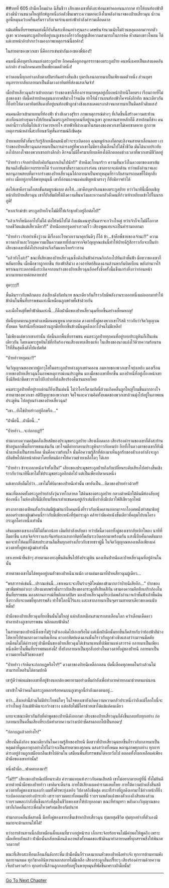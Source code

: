 ##บทที่ 605 ฝ่ามือเงื้อมฝาด ฉีสิ้นชีวา
เสียงของเขาที่ดังสะท้อนเขย่าคลอนนภากาศ ทำให้บนท้องฟ้าสีม่วงมีน้ำวนขนาดใหญ่ยักษ์ลูกหนึ่งก่อตัวขึ้นเพราะความตกตะลึงในพลังอำนาจของป๋ายเสี่ยวฉุน น้ำวนลูกนี้หมุนคว้างครืนครั่นราวกับเจตจำนงแห่งฟ้ากำลังคำรามเดือดดาล

แม้แต่พื้นที่บรรพชนแห่งนี้ก็ยังสั่นสะเทือนอย่างรุนแรง เศษหินจำนวนนับไม่ถ้วนหลุดออกมาจากตัวภูเขา พวกคนตระกูลป๋ายที่อยู่บนภูเขาเองก็ราวกับสูญเสียความสามารถในการคิด หัวสมองขาวโพลน ได้แต่เงยหน้าอ้าปากกว้างมองภาพเหตุการณ์นี้ตาค้าง!

ในสายตาของพวกเขา นี่คือการเข่นฆ่ากันเองของพี่น้อง!!

คนหนึ่งคือบุตรกิเลนแห่งตระกูลป๋าย อีกคนคือลูกอนุภรรยาของตระกูลป๋าย คนหนึ่งเคยเป็นแสงแดดอันแก่กล้า ส่วนอีกคนเคยเป็นเพียงมดตัวหนึ่ง!

ทว่าตอนนี้ทุกอย่างกลับตาลปัตรกันอย่างสิ้นเชิง บุตรกิเลนกลายมาเป็นเพียงมดตัวหนึ่ง ส่วนบุตรอนุภรรยากลับกลายมาเป็นดั่งดวงอาทิตย์ที่ส่องแสงเจิดจ้า!

เมื่อป๋ายเสี่ยวฉุนก้าวเท้าออกมา ร่างของเขาก็เยื้องกรายมาหยุดอยู่เบื้องหน้าป๋ายฉีโดยตรง เรือนกายที่ไม่สูงของเขา บัดนี้คล้ายปกคลุมนภากาศสีม่วงไว้จนมิด ทำให้น้ำวนบนท้องฟ้าโคจรดังอึกทึก ขณะเดียวกันก็ยิ่งทำให้ดวงอาทิตย์สีแดงที่อยู่บนท้องฟ้าถูกช่วงชิงแสงแดดแรงกล้าจนกลายมาเป็นมืดสลัวดับแสง!

คนคนเดียวเข้ามาแทนที่ท้องฟ้า ช่วงชิงดวงสุริยา ภาพเหตุการณ์ต่างๆ ที่เกิดขึ้นนี้สร้างความสะท้านสะเทือนอย่างรุนแรงให้กับคนในตระกูลป๋ายทุกคนที่อยู่บนภูเขา ลูกหลานสายหลักก็ดี สายอ้อมก็ช่าง คนเหล่านี้ราวกับลืมไปแล้วว่าควรหายใจ สายฟ้าที่ผ่าลงมาในสมองของพวกเขาไม่เคยขาดหาย ถูกภาพเหตุการณ์เหล่านี้สะเทือนขวัญสั่นอารมณ์ถึงขีดสุด

ป๋ายเหลยที่ตัวสั่นระริกรู้สึกเหมือนหนังหัวจะระเบิดออก คุณหนูห้าเองก็ตกตะลึงจนสายตาเลื่อนลอย เงาร่างของป๋ายเสี่ยวฉุนกลายมาเป็นการดำรงอยู่ที่พวกเขาไม่มีทางลืมเลือนไปได้ชั่วชีวิต มันได้นาบประทับลงไปกลางใจของพวกเขาอย่างลึกล้ำ ลึกจนไม่มีใครมาเทียบเคียงได้อีกตลอดช่วงเวลาที่พวกเขามีชีวิตอยู่

“ป๋ายฮ่าว เจ้าอย่าบีบบังคับกันมากเกินไปนัก!!” ป๋ายฉีตะโกนกร้าว ความสิ้นหวังในดวงตาของเขาเข้มข้นจนถึงขั้นมิอาจบรรยายได้ ร่างกายเขาสั่นราวตะแกรงร่อน เขาอยากจะต่อต้าน ทว่าพลังอำนาจและพลานุภาพสยบที่มาจากร่างของป๋ายเสี่ยวฉุนได้กลายมาเป็นพายุหมุนที่ราวกับสามารถบดขยี้ได้ทุกสิ่งอย่าง เมื่ออยู่ภายใต้พายุหมุนนี้ เขาก็อ่อนแอจนแค่เผชิญหน้าตรงๆ ก็ยังมิอาจทำได้

ต่อให้เขาคือรวมโอสถขั้นสมบูรณ์แบบ ต่อให้...เขาคือบุตรกิเลนของตระกูลป๋าย ทว่าวินาทีนี้เมื่อเผชิญหน้ากับป๋ายเสี่ยวฉุน เขาก็ยังสัมผัสได้ถึงความสิ้นหวังและหวาดกลัวดั่งคนที่ก้าวเท้าเหยียบเข้าไปในนรกภูมิ!

“หากเจ้าฆ่าข้า ตระกูลป๋ายก็จะไม่มีที่ให้เจ้าซุกหัวอยู่อีกต่อไป!”

“แล้วเจ้าก็หนีออกไปไม่ได้ ต่อให้หนีไปได้ ถึงแม้แดนทุรกันดารจะกว้างใหญ่ ทว่าเจ้าก็จะไม่มีโอกาสรอดชีวิตแม้แต่เสี้ยวเดียว!!” ป๋ายฉีถอยกรูดอย่างรวดเร็ว เสียงพูดแทบจะเป็นคำรามออกมา

“ป๋ายฮ่าว เจ้าอย่าเพิ่งวู่วาม มีเรื่องอะไรพวกเรามาคุยกันดีๆ ก็ได้ ข้า...ข้าคือพี่ชายของเจ้านะ!!” ความหวาดกลัวและวิกฤตความเป็นความตายที่ส่งมาจากจิตวิญญาณเช่นนี้ทำให้ป๋ายฉีรู้สึกราวกับจะเป็นบ้า เสียงของเขาที่ดังไปรอบด้านจึงเริ่มแหบโหยร้าวราน

“แล้วยังไงล่ะ!” ขณะที่เสียงของป๋ายเสี่ยวฉุนซึ่งดังเกินฟ้าคำรณกึกก้องไปยันเก้าชั้นฟ้า มือขวาของเขาก็พลันยกขึ้น เมื่อมือขวาถูกยกขึ้น ท้องฟ้าสีม่วง ดวงอาทิตย์สีแดงฉานล้วนพากันบิดเบือน พลังอำนาจไร้พรรณนาระลอกหนึ่งระเบิดจากบนร่างของป๋ายเสี่ยวฉุนอีกครั้งซึ่งครั้งนี้แข็งแกร่งยิ่งกว่าก่อนหน้ามากมายหลายต่อหลายเท่า!

ตูมๆๆๆ!!

พื้นดินราวกับพลิกตลบ ส่งเสียงดังกัมปนาท ขณะเดียวกันก็ราวกับมีพลังงานระลอกหนึ่งแผ่ออกมาทำให้ฟ้าดินในพื้นที่บรรพชนแห่งนี้เหมือนถูกขยำขยี้เข้าด้วยกัน

และมือใหญ่ที่ขย้ำฟ้าดินแห่งนี้...ก็คือฝ่ามือของป๋ายเสี่ยวฉุนที่ยกขึ้นอย่างเหี้ยมหาญ!

บัดนี้ทุกคนบนภูเขาต่างเหมือนคนหูหนวกตาบอด ดวงตาทั้งคู่ของพวกเขาไร้สติ ราวกับว่าจิตวิญญาณทั้งหมด จิตสำนึกทั้งหมดล้วนถูกมือที่ยกขึ้นข้างนั้นดูดดึงเอาไปจนไม่มีเหลือ!

ไม่เพียงแต่พวกเขาเท่านั้น บัดนี้นอกพื้นที่บรรพชน คนตระกูลป๋ายทุกคนที่อยู่รอบประตูหินก็เป็นเช่นเดียวกัน โดยเฉพาะฮูหยินไช่ที่กรีดร้องจนเสียงแหบเสียงแห้ง ในเสียงของนางแฝงไว้ด้วยความร้อนรนไร้ที่สิ้นสุดซึ่งดังไปแปดทิศ

“ป๋ายฮ่าวหยุดนะ!!”

จิตวิญญาณของพวกผู้อาวุโสในตระกูลป๋ายต่างถูกเขย่าคลอน ลมหายของพวกเขาใจยุ่งเหยิง มองเรือนกายของป๋ายเสี่ยวฉุนในภาพเหตุการณ์บนประตูหิน มองมือของเขาที่ยกขึ้น มองป๋ายฉีที่อยู่เบื้องหน้าเขาซึ่งมีสีหน้าซีดขาวรวมไปถึงปากที่ส่งเสียงร้องดิ้นรนแหบโหย

คนตระกูลป๋ายที่อยู่รอบด้านก็ยิ่งเป็นเช่นนี้ ไม่ว่าใครก็ตามบัดนี้ล้วนเกิดคลื่นลูกใหญ่โถมขึ้นมากลางใจ สายตาของพวกเขา สติปัญญาของพวกเขา จิตใจและความคิดทั้งหมดของพวกเขาล้วนมุ่งไปอยู่ในภาพบนประตูหิน ไปอยู่บนร่างของป๋ายเสี่ยวฉุน!

“เขา...ยังใช่ป๋ายฮ่าวอยู่อีกหรือ...”

“ฝ่ามือนี้...ฝ่ามือนี้...”

“ป๋ายฮ่าว...จะก่อกบฎ!!”

ท่ามกลางความคลุ้มคลั่งเสียสติของประมุขตระกูลป๋าย เสียงเดือดดาล เสียงร้องคำรามของเขาก็ดังสะท้านฟ้าอยู่นอกพื้นที่บรรพชนเช่นกัน เขาโจมตีค่ายกลบนประตูหินราวกับคนบ้า อีกทั้งในดวงตาของเขาก็ยังมีน้ำตาหลั่งเป็นสายเลือด นั่นคือความร้อนใจ นั่นคือความรู้สึกที่ต้องมาเห็นลูกรักของตัวเองกำลังจะถูกปลิดชีพไปต่อหน้าต่อตาโดยที่ตนมิอาจให้ความช่วยเหลือใดๆ ได้เลย

“ป๋ายฮ่าว ข้าจะถลกหนังเจ้าทั้งเป็น!” เสียงของประมุขตระกูลป๋ายถึงกับเปลี่ยนระดับเสียงไปอย่างสิ้นเชิง ราวกับว่านาทีนี้เขาไม่ใช่ประมุขตระกูลอีกต่อไป แต่เป็นเพียงบิดาคนหนึ่ง

แต่เขากลับลืมไปว่า...เขาไม่ใช่บิดาของป๋ายฉีเท่านั้น เขายังเป็น...บิดาของป๋ายฮ่าวด้วย!!

ขณะที่ตลอดทั้งตระกูลป๋ายกำลังวุ่นวายโกลาหล ใต้ดินของตระกูลป๋าย กลางตำหนักใต้ดินมีห้องลับอยู่ห้องหนึ่ง ในห้องลับนี้มีเทียนที่หนาเท่าแขนคนอยู่เก้าเล่มซึ่งกำลังมีเปลวไฟสีเขียวลุกไหม้

ตรงกลางของเทียนทั้งเก้าเล่มมีผู้เฒ่าแก่งั่กคนหนึ่งที่ราวกับเพิ่งคลานออกมาจากโลงศพนั่งทำสมาธิอยู่ ตลอดร่างของผู้เฒ่าคนนี้ราวกับมีเพียงหนังที่หุ้มกระดูก คล้ายว่ามีแค่หนังชั้นเดียวที่คลุมไปบนโครงกระดูกโครงหนึ่งเท่านั้น

เส้นผมของเขาเองก็มีไม่กี่มากน้อย เดิมทีกำลังหลับตา ทว่าบัดนี้ดวงตาทั้งคู่ของเขากลับเบิกโพลง นาทีที่ลืมตาขึ้น แสงเจิดจ้าราวแสงจันทร์และแสงอาทิตย์ก็พลันระเบิดออกมาพร้อมกัน แสงนี้บีบคั้นกดดันมากพอจะทำให้คนที่ได้สบประสานลืมสิ้นทุกอย่างเกี่ยวกับชายชราผู้นี้ ในจิตวิญญาณหลงเหลือเพียงแค่ดวงตาทั้งคู่ของผู้เฒ่าเท่านั้น

เขาเงยหน้าขึ้นช้าๆ สายตามองทะลุพื้นดินขึ้นไปยังประตูหิน มองเห็นป๋ายฉีและป๋ายเสี่ยวฉุนที่อยู่ด้านในนั้น

สายตาของเขาไม่ได้หยุดอยู่บนตัวของป๋ายฉีนานนัก เอาแต่มองมาที่ป๋ายเสี่ยวฉุนผู้เดียว...

“พรสวรรค์เช่นนี้...ปราณเช่นนี้...เขาเหมาะจะเป็นร่างจุติใหม่ของข้ามากกว่าป๋ายฉีเสียอีก...” ปากของเขาพึมพำแผ่วเบา เสียงแหบพร่านั้นราวกับเสียงของกระดูกที่เสียดสีกัน เขามองความอึกทึกเกริกก้องในพื้นที่บรรพชน มองสถานการณ์ที่พลิกตาลปัตร มองป๋ายเสี่ยวฉุนที่ระเบิดพลังอำนาจเก้าชั้นฟ้าเก้าพื้นดินซึ่งราวกับจะบดขยี้ทุกสรรพสิ่ง ทำให้โลกนี้ไร้แสง และเขากลายมาเป็นจุดรวมสายตาเดียวของคนนับหมื่น!

ฝ่ามือของป๋ายเสี่ยวฉุนที่ยกขึ้นนั้นไม่ใหญ่ แต่กลับเหมือนสามารถลบเลือนโลก คว้าเดือนเด็ดดาว ทำลายล้างภูเขาบรรพชน พลิกตลบฟ้าดิน!

ในสายตาของป๋ายฉีซึ่งเขาไม่รู้ว่าตัวเองคิดไปเองหรือไม่ แต่เมื่อฝ่ามือนั้นยกขึ้นก็คล้ายกับว่าท้องฟ้าสีม่วงได้หายไปท่ามกลางความบิดเบือน ดวงอาทิตย์แดงฉานนั้นก็ราวกับถูกช่วงชิงแสงสว่างมาจนมืดดับเหมือนไม่ได้ดำรงอยู่ ฝ่ามือนั้นของป๋ายเสี่ยวฉุนได้เข้ามาแทนที่ปณิธานแห่งสวรรค์ กลายมาเป็นเพียงหนึ่งเดียวในพื้นที่บรรพชนแห่งนี้! ทั้งยังกลายมาเป็นทุกสิ่งอย่างในดวงตาทั้งคู่ของป๋ายฉี กลายมาเป็นความตายในชีวิตของเขา!

“ป๋ายฮ่าว เจ้าคิดจะก่อกบฏหรือไร!!” ดวงตาของป๋ายฉีเหลือกถลน บัดนี้เลือดทุกหยดในร่างล้วนไม่สามารถไหลรินได้ตามปกติ

เขารู้ดีว่าพ่อแม่ของเขาที่อยู่ข้างนอกต้องพยายามอย่างเต็มกำลังเพื่อทำลายค่ายกลมาช่วยตนแน่นอน

เขาเข้าใจดีว่าคนในตระกูลหลายร้อยคนบนภูเขาลูกนี้กำลังมองตนอยู่...

ทว่า...สิ่งเหล่านี้ล้วนไม่มีประโยชน์ใดๆ ในใจของเขาบังเกิดความหวาดกลัวประหนึ่งว่าถึงแม้โลกใบนี้จะกว้างใหญ่ ถึงแม้ฟ้าดินจะกว้างขวาง แต่กลับไม่มีใครช่วยเขาได้แม้แต่คนเดียว

แทบจะขณะเดียวกันกับที่คำพูดของป๋ายฉีดังออกมา เสียงของป๋ายเสี่ยวฉุนก็ดังขึ้นกลบทับทุกอย่าง ก่อกลายมาเป็นคลื่นเสียงที่ระเบิดทำลายความว่างเปล่าซัดสาดออกไปเป็นทอดๆ!

“ก่อกบฏแล้วอย่างไร!”

เสียงนั้นดังก้อง ขณะเดียวกันในความรู้สึกของป๋ายฉี มือขวาที่ป๋ายเสี่ยวฉุนยกขึ้นก็ราวกับกลายมาเป็นหลุมดำที่ดูดเอาทุกอย่างไปไม่ว่าจะเป็นสายตาของทุกคน แสงสว่างทั้งหมด พลานุภาพทุกอย่าง ทุกการดำรงอยู่ล้วนถูกเขมือบกลืนเข้าไปด้านใน เสมือนพื้นที่บรรพชนได้หายวับไป ตลอดทั้งโลกเหลือแค่เพียงฝ่ามือของเขาเท่านั้น!

หนึ่งฝ่ามือ...ฟาดตบลงมา!!

“ไม่!!!” เสียงของป๋ายฉีเปลี่ยนระดับ คำรามแหบแห้งราวกับคนเสียสติ เขาไม่อยากตายอยู่ที่นี่ ทั้งไม่ยินดีตายด้วยน้ำมือของป๋ายฮ่าว เขาคิดจะดิ้นรน ภายใต้เสียงแผดคำรามแหบโหย ภายใต้ความบ้าคลั่งสิ้นสติ ดวงตาทั้งคู่ของเขาแดงก่ำ ผมทั้งศีรษะยุ่งเหยิง วิปลาสถึงขีดสุด ตบะทั้งร่างที่ถูกดึงเอามาใช้ล่วงหน้าก็ยิ่งระเบิดออกมาอย่างบ้าระห่ำ เขารวบรวมตบะทั้งหมดที่มี รวบรวมพลังแฝงของตัวเองถึงสิบสองส่วน รวบรวมพละกำลังที่แข็งแกร่งที่สุดในชีวิตของเขาให้ปะทุออกมา ขณะที่ทำมุทรา พลังดวงวิญญาณของเขาก็เกิดคลื่นกระเพื่อมไหวพร้อมเสียงกัมปนาท

ท่ามกลางคลื่นซัดสาดนี้ มือทั้งคู่ของเขายกขึ้นเข้าหาป๋ายเสี่ยวฉุน ทุ่มเทสุดชีวิต ทุ่มทุกอย่างที่ตัวเองมี หมายจะต้านทานให้ได้!

ทว่าการต้านทานนี้กลับเหมือนตั๊กแตนที่ขวางอยู่หน้ารถ เล็กกระจ้อยร้อยจนไม่มีค่าพอให้พูดถึง เพราะเมื่อเทียบกับแล้ว ฝ่ามือนั้นกลับเหมือนดึงเอาพลังทั้งหมดของฟ้าดินมาทำลายบดขยี้ทุกสรรพสิ่งให้พินาศวอดวาย!

ขณะที่เสียงสะเทือนเลือนลั่นดังกระหึ่ม ฝ่ามือนั้นก็ร่วงลงมาบนหัวของป๋ายฉีอย่างจัง ทุกการต้านทานพังทลายจนหมด ทุกวิชาอภินิหารแหลกสลายไม่มีเหลือ เสียงกระดูกลั่นเปรี๊ยะๆ เสียงร้องคำรามด้วยความเจ็บปวดรวดร้าว ทุกอย่างนี้ล้วนถูกกลบทับอยู่ในพายุหมุนที่พัดขึ้นเพราะฝ่ามือนั้น!


------


[Go To Next Chapter]( ./43.md)